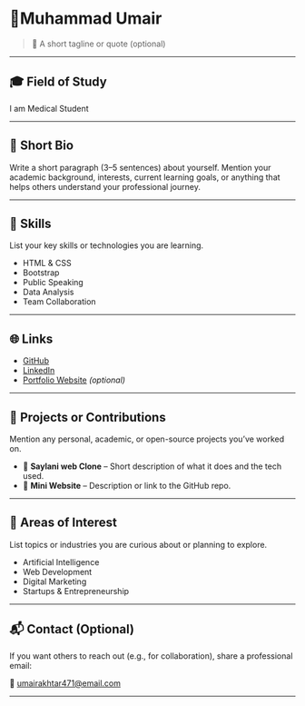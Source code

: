 # 👤Muhammad Umair

> 📌 A short tagline or quote (optional)

---

## 🎓 Field of Study
 I am Medical Student


---

## 🧾 Short Bio

Write a short paragraph (3–5 sentences) about yourself. Mention your academic background, interests, current learning goals, or anything that helps others understand your professional journey.

---

## 💼 Skills

List your key skills or technologies you are learning.

- HTML & CSS
- Bootstrap
- Public Speaking
- Data Analysis
- Team Collaboration

---

## 🌐 Links

- [GitHub](https://github.com/MuhammadUmairakhtar)
- [LinkedIn](https://linkedin.com/in/umair-akhtar-412045358)
- [Portfolio Website](https://yourwebsite.com) *(optional)*

---

## 🚀 Projects or Contributions

Mention any personal, academic, or open-source projects you’ve worked on.

- 📂 **Saylani web Clone** – Short description of what it does and the tech used.
- 📂 **Mini Website** – Description or link to the GitHub repo.

---

## 🎯 Areas of Interest

List topics or industries you are curious about or planning to explore.

- Artificial Intelligence
- Web Development
- Digital Marketing
- Startups & Entrepreneurship

---

## 📬 Contact (Optional)

If you want others to reach out (e.g., for collaboration), share a professional email:

📧 umairakhtar471@email.com

---
